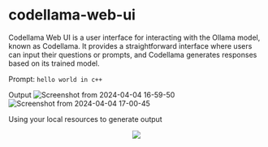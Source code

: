 # codellama-web-ui
Codellama Web UI is a user interface for interacting with the Ollama model, known as Codellama. It provides a straightforward interface where users can input their questions or prompts, and Codellama generates responses based on its trained model.

Prompt: `hello world in c++`

Output
![Screenshot from 2024-04-04 16-59-50](https://github.com/QuantumByteStudios/codellama-web-ui/assets/81068582/cf09c3fc-752f-495b-9d3a-c539bcfdcb3c)
![Screenshot from 2024-04-04 17-00-45](https://github.com/QuantumByteStudios/codellama-web-ui/assets/81068582/ac409d0d-3888-4e9d-a86f-a1ab927111f1)

Using your local resources to generate output
<p align="center">
<img src="https://github.com/QuantumByteStudios/codellama-web-ui/assets/81068582/7bf4184d-e39a-4f13-9a4b-3b95c69d3d69">
</p>
